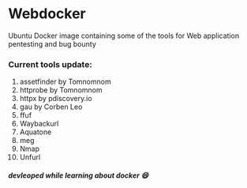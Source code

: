 # Webdocker
Ubuntu Docker image containing some of the tools for Web application pentesting and bug bounty



### Current tools update:
1. assetfinder by Tomnomnom
2. httprobe by Tomnomnom
3. httpx by pdiscovery.io
4. gau by Corben Leo
5. ffuf
6. Waybackurl
7. Aquatone
8. meg
9. Nmap
10. Unfurl




##### devleoped while learning about docker 😄
